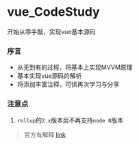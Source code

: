 # vue_CodeStudy
开始从零手敲，实现vue基本源码



### 序言

- 从无到有的过程，将基本上实现MVVM原理
- 基本实现vue源码的解析
- 将添加丰富注释，可供再次学习与分享


### 注意点
1. `rollup`的`2.x`版本后不再支持`node 8`版本
> 官方有解释  [link](https://github.com/rollup/rollup/pull/3472)